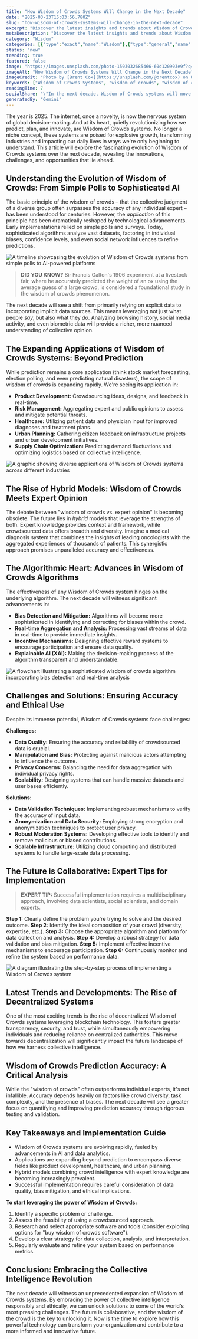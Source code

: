 ```yaml
---
title: "How Wisdom of Crowds Systems Will Change in the Next Decade"
date: "2025-03-23T15:03:56.780Z"
slug: "how-wisdom-of-crowds-systems-will-change-in-the-next-decade"
excerpt: "Discover the latest insights and trends about Wisdom of Crowds Systems. This comprehensive guide covers everything you need to know about Wisdom of Crowds Systems in 2025."
metaDescription: "Discover the latest insights and trends about Wisdom of Crowds Systems. This comprehensive guide covers everything you need to know about Wisdom of Crowds ..."
category: "Wisdom"
categories: [{"type":"exact","name":"Wisdom"},{"type":"general","name":"Data Science"},{"type":"medium","name":"Machine Learning"},{"type":"specific","name":"Prediction Markets"},{"type":"niche","name":"Algorithmic Calibration"}]
status: "new"
trending: true
featured: false
image: "https://images.unsplash.com/photo-1503032685466-60d120903e9f?q=85&w=1200&fit=max&fm=webp&auto=compress"
imageAlt: "How Wisdom of Crowds Systems Will Change in the Next Decade"
imageCredit: "Photo by [Brent Cox](https://unsplash.com/@brentcox) on Unsplash"
keywords: ["Wisdom of Crowds Systems", "wisdom of crowds", "wisdom of crowds examples", "wisdom of crowds algorithm", "wisdom of crowds applications", "how does wisdom of crowds work", "wisdom of crowds vs expert opinion", "buy wisdom of crowds software", "wisdom of crowds prediction accuracy", "wisdom of crowds system implementation"]
readingTime: 7
socialShare: "\"In the next decade, Wisdom of Crowds systems will move beyond simple prediction, becoming integral to product development, healthcare, and even urban planning – a truly collaborative future!\""
generatedBy: "Gemini"
---
```




The year is 2025.  The internet, once a novelty, is now the nervous system of global decision-making.  And at its heart, quietly revolutionizing how we predict, plan, and innovate, are Wisdom of Crowds systems.  No longer a niche concept, these systems are poised for explosive growth, transforming industries and impacting our daily lives in ways we're only beginning to understand. This article will explore the fascinating evolution of Wisdom of Crowds systems over the next decade, revealing the innovations, challenges, and opportunities that lie ahead.

## Understanding the Evolution of Wisdom of Crowds: From Simple Polls to Sophisticated AI

The basic principle of the wisdom of crowds – that the collective judgment of a diverse group often surpasses the accuracy of any individual expert – has been understood for centuries. However, the *application* of this principle has been dramatically reshaped by technological advancements.  Early implementations relied on simple polls and surveys.  Today, sophisticated algorithms analyze vast datasets, factoring in individual biases, confidence levels, and even social network influences to refine predictions.

![A timeline showcasing the evolution of Wisdom of Crowds systems from simple polls to AI-powered platforms](https://images.unsplash.com/photo-1503032685466-60d120903e9f?q=85&w=1200&fit=max&fm=webp&auto=compress)

> **DID YOU KNOW?**  Sir Francis Galton's 1906 experiment at a livestock fair, where he accurately predicted the weight of an ox using the average guess of a large crowd, is considered a foundational study in the wisdom of crowds phenomenon.

The next decade will see a shift from primarily relying on explicit data to incorporating implicit data sources. This means leveraging not just what people *say*, but also what they *do*.  Analyzing browsing history, social media activity, and even biometric data will provide a richer, more nuanced understanding of collective opinion.

##  The Expanding Applications of Wisdom of Crowds Systems: Beyond Prediction

While prediction remains a core application (think stock market forecasting, election polling, and even predicting natural disasters), the scope of wisdom of crowds is expanding rapidly.  We're seeing its application in:

* **Product Development:** Crowdsourcing ideas, designs, and feedback in real-time.
* **Risk Management:** Aggregating expert and public opinions to assess and mitigate potential threats.
* **Healthcare:** Utilizing patient data and physician input for improved diagnoses and treatment plans.
* **Urban Planning:** Gathering citizen feedback on infrastructure projects and urban development initiatives.
* **Supply Chain Optimization:** Predicting demand fluctuations and optimizing logistics based on collective intelligence.

![A graphic showing diverse applications of Wisdom of Crowds systems across different industries](https://images.unsplash.com/photo-1463559830741-e117d53be7c0?q=85&w=1200&fit=max&fm=webp&auto=compress)

##  The Rise of Hybrid Models: Wisdom of Crowds Meets Expert Opinion

The debate between "wisdom of crowds vs. expert opinion" is becoming obsolete.  The future lies in *hybrid* models that leverage the strengths of both.  Expert knowledge provides context and framework, while crowdsourced data offers breadth and diversity.  Imagine a medical diagnosis system that combines the insights of leading oncologists with the aggregated experiences of thousands of patients.  This synergistic approach promises unparalleled accuracy and effectiveness.

##  The Algorithmic Heart:  Advances in Wisdom of Crowds Algorithms

The effectiveness of any Wisdom of Crowds system hinges on the underlying algorithm.  The next decade will witness significant advancements in:

* **Bias Detection and Mitigation:** Algorithms will become more sophisticated in identifying and correcting for biases within the crowd.
* **Real-time Aggregation and Analysis:**  Processing vast streams of data in real-time to provide immediate insights.
* **Incentive Mechanisms:** Designing effective reward systems to encourage participation and ensure data quality.
* **Explainable AI (XAI):** Making the decision-making process of the algorithm transparent and understandable.

![A flowchart illustrating a sophisticated wisdom of crowds algorithm incorporating bias detection and real-time analysis](https://images.unsplash.com/photo-1515319589278-73b8b054d425?q=85&w=1200&fit=max&fm=webp&auto=compress)

##  Challenges and Solutions: Ensuring Accuracy and Ethical Use

Despite its immense potential, Wisdom of Crowds systems face challenges:

**Challenges:**

* **Data Quality:** Ensuring the accuracy and reliability of crowdsourced data is crucial.
* **Manipulation and Bias:**  Protecting against malicious actors attempting to influence the outcome.
* **Privacy Concerns:**  Balancing the need for data aggregation with individual privacy rights.
* **Scalability:**  Designing systems that can handle massive datasets and user bases efficiently.

**Solutions:**

* **Data Validation Techniques:** Implementing robust mechanisms to verify the accuracy of input data.
* **Anonymization and Data Security:**  Employing strong encryption and anonymization techniques to protect user privacy.
* **Robust Moderation Systems:**  Developing effective tools to identify and remove malicious or biased contributions.
* **Scalable Infrastructure:**  Utilizing cloud computing and distributed systems to handle large-scale data processing.

##  The Future is Collaborative:  Expert Tips for Implementation

> **EXPERT TIP:**  Successful implementation requires a multidisciplinary approach, involving data scientists, social scientists, and domain experts.

**Step 1:** Clearly define the problem you're trying to solve and the desired outcome.
**Step 2:**  Identify the ideal composition of your crowd (diversity, expertise, etc.).
**Step 3:**  Choose the appropriate algorithm and platform for data collection and analysis.
**Step 4:**  Develop a robust strategy for data validation and bias mitigation.
**Step 5:**  Implement effective incentive mechanisms to encourage participation.
**Step 6:**  Continuously monitor and refine the system based on performance data.

![A diagram illustrating the step-by-step process of implementing a Wisdom of Crowds system](https://images.unsplash.com/photo-1433717077923-00033095838d?q=85&w=1200&fit=max&fm=webp&auto=compress)

##  Latest Trends and Developments:  The Rise of Decentralized Systems

One of the most exciting trends is the rise of decentralized Wisdom of Crowds systems leveraging blockchain technology. This fosters greater transparency, security, and trust, while simultaneously empowering individuals and reducing reliance on centralized authorities.  This move towards decentralization will significantly impact the future landscape of how we harness collective intelligence.

##  Wisdom of Crowds Prediction Accuracy:  A Critical Analysis

While the "wisdom of crowds" often outperforms individual experts, it's not infallible. Accuracy depends heavily on factors like crowd diversity, task complexity, and the presence of biases.  The next decade will see a greater focus on quantifying and improving prediction accuracy through rigorous testing and validation.

## Key Takeaways and Implementation Guide

* Wisdom of Crowds systems are evolving rapidly, fueled by advancements in AI and data analytics.
* Applications are expanding beyond prediction to encompass diverse fields like product development, healthcare, and urban planning.
* Hybrid models combining crowd intelligence with expert knowledge are becoming increasingly prevalent.
* Successful implementation requires careful consideration of data quality, bias mitigation, and ethical implications.

**To start leveraging the power of Wisdom of Crowds:**

1. Identify a specific problem or challenge.
2. Assess the feasibility of using a crowdsourced approach.
3. Research and select appropriate software and tools (consider exploring options for "buy wisdom of crowds software").
4. Develop a clear strategy for data collection, analysis, and interpretation.
5. Regularly evaluate and refine your system based on performance metrics.

## Conclusion: Embracing the Collective Intelligence Revolution

The next decade will witness an unprecedented expansion of Wisdom of Crowds systems.  By embracing the power of collective intelligence responsibly and ethically, we can unlock solutions to some of the world's most pressing challenges.  The future is collaborative, and the wisdom of the crowd is the key to unlocking it.  Now is the time to explore how this powerful technology can transform your organization and contribute to a more informed and innovative future.

